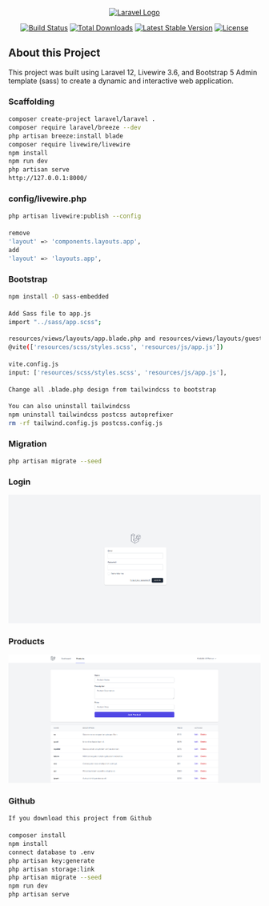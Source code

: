 <p align="center"><a href="https://laravel.com" target="_blank"><img src="https://raw.githubusercontent.com/laravel/art/master/logo-lockup/5%20SVG/2%20CMYK/1%20Full%20Color/laravel-logolockup-cmyk-red.svg" width="400" alt="Laravel Logo"></a></p>

<p align="center">
<a href="https://github.com/laravel/framework/actions"><img src="https://github.com/laravel/framework/workflows/tests/badge.svg" alt="Build Status"></a>
<a href="https://packagist.org/packages/laravel/framework"><img src="https://img.shields.io/packagist/dt/laravel/framework" alt="Total Downloads"></a>
<a href="https://packagist.org/packages/laravel/framework"><img src="https://img.shields.io/packagist/v/laravel/framework" alt="Latest Stable Version"></a>
<a href="https://packagist.org/packages/laravel/framework"><img src="https://img.shields.io/packagist/l/laravel/framework" alt="License"></a>
</p>

## About this Project

This project was built using Laravel 12, Livewire 3.6, and Bootstrap 5 Admin template (sass) to create a dynamic and interactive web application.

### Scaffolding

```bash
composer create-project laravel/laravel .
composer require laravel/breeze --dev
php artisan breeze:install blade
composer require livewire/livewire
npm install
npm run dev
php artisan serve
http://127.0.0.1:8000/
```

### config/livewire.php

```bash
php artisan livewire:publish --config

remove
'layout' => 'components.layouts.app',
add
'layout' => 'layouts.app',
```

### Bootstrap

```bash
npm install -D sass-embedded

Add Sass file to app.js
import "../sass/app.scss";

resources/views/layouts/app.blade.php and resources/views/layouts/guest.blade.php
@vite(['resources/scss/styles.scss', 'resources/js/app.js'])

vite.config.js
input: ['resources/scss/styles.scss', 'resources/js/app.js'],

Change all .blade.php design from tailwindcss to bootstrap

You can also uninstall tailwindcss
npm uninstall tailwindcss postcss autoprefixer
rm -rf tailwind.config.js postcss.config.js
```
### Migration

```bash
php artisan migrate --seed
```
### Login
![Dashboard Screenshot](public/assets/images/screenshots/login.png)

### Products
![Dashboard Screenshot](public/assets/images/screenshots/product.png)

### Github

```bash
If you download this project from Github

composer install
npm install
connect database to .env
php artisan key:generate
php artisan storage:link
php artisan migrate --seed
npm run dev
php artisan serve
```

